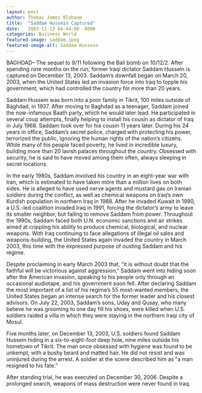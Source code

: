 ```yaml
---
layout: post
author: Thomas James Blobaum 
title:  "Saddam Hussein Captured"
date:   2003-11-13 04:44:00 -0600
categories: Business World 
featured-image: saddam.jpeg
featured-image-alt: Saddam Hussein
---
```

BAGHDAD– The sequel to 9/11 following the Bali bomb on 10/12/2. After spending nine months on the run, former Iraqi dictator Saddam Hussein is captured on December 13, 2003. Saddam’s downfall began on March 20, 2003, when the United States led an invasion force into Iraq to topple his government, which had controlled the country for more than 20 years.

<a href="https://en.wikipedia.org/wiki/Saddam_Hussein" data-iframely-url></a>

Saddam Hussein was born into a poor family in Tikrit, 100 miles outside of Baghdad, in 1937. After moving to Baghdad as a teenager, Saddam joined the now-infamous Baath party, which he would later lead. He participated in several coup attempts, finally helping to install his cousin as dictator of Iraq in July 1968. Saddam took over for his cousin 11 years later. During his 24 years in office, Saddam’s secret police, charged with protecting his power, terrorized the public, ignoring the human rights of the nation’s citizens. While many of his people faced poverty, he lived in incredible luxury, building more than 20 lavish palaces throughout the country. Obsessed with security, he is said to have moved among them often, always sleeping in secret locations.

<a href="https://en.wikipedia.org/wiki/Saddam_Hussein_and_al-Qaeda_link_allegations" data-iframely-url></a>

In the early 1980s, Saddam involved his country in an eight-year war with Iran, which is estimated to have taken more than a million lives on both sides. He is alleged to have used nerve agents and mustard gas on Iranian soldiers during the conflict, as well as chemical weapons on Iraq’s own Kurdish population in northern Iraq in 1988. After he invaded Kuwait in 1990, a U.S.-led coalition invaded Iraq in 1991, forcing the dictator’s army to leave its smaller neighbor, but failing to remove Saddam from power. Throughout the 1990s, Saddam faced both U.N. economic sanctions and air strikes aimed at crippling his ability to produce chemical, biological, and nuclear weapons. With Iraq continuing to face allegations of illegal oil sales and weapons-building, the United States again invaded the country in March 2003, this time with the expressed purpose of ousting Saddam and his regime.

Despite proclaiming in early March 2003 that, “it is without doubt that the faithful will be victorious against aggression,” Saddam went into hiding soon after the American invasion, speaking to his people only through an occasional audiotape, and his government soon fell. After declaring Saddam the most important of a list of his regime’s 55 most-wanted members, the United States began an intense search for the former leader and his closest advisors. On July 22, 2003, Saddam’s sons, Uday and Qusay, who many believe he was grooming to one day fill his shoes, were killed when U.S. soldiers raided a villa in which they were staying in the northern Iraqi city of Mosul.

Five months later, on December 13, 2003, U.S. soldiers found Saddam Hussein hiding in a six-to-eight-foot deep hole, nine miles outside his hometown of Tikrit. The man once obsessed with hygiene was found to be unkempt, with a bushy beard and matted hair. He did not resist and was uninjured during the arrest. A soldier at the scene described him as “a man resigned to his fate.”

After standing trial, he was executed on December 30, 2006. Despite a prolonged search, weapons of mass destruction were never found in Iraq.

